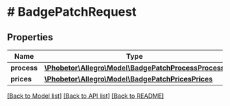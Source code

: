 # # BadgePatchRequest

## Properties

Name | Type | Description | Notes
------------ | ------------- | ------------- | -------------
**process** | [**\Phobetor\Allegro\Model\BadgePatchProcessProcess**](BadgePatchProcessProcess.md) |  | [optional]
**prices** | [**\Phobetor\Allegro\Model\BadgePatchPricesPrices**](BadgePatchPricesPrices.md) |  | [optional]

[[Back to Model list]](../../README.md#models) [[Back to API list]](../../README.md#endpoints) [[Back to README]](../../README.md)
